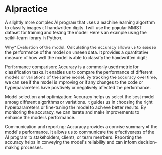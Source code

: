# AIpractice
A slightly more complex AI program that uses a machine learning algorithm to classify images of handwritten digits. I will use the popular MNIST dataset for training and testing the model. Here's an example using the scikit-learn library in Python.

Why?
Evaluation of the model: Calculating the accuracy allows us to assess the performance of the model on unseen data. It provides a quantitative measure of how well the model is able to classify the handwritten digits.

Performance comparison: Accuracy is a commonly used metric for classification tasks. It enables us to compare the performance of different models or variations of the same model. By tracking the accuracy over time, we can see if the model is improving or if any changes to the code or hyperparameters have positively or negatively affected the performance.

Model selection and optimization: Accuracy helps us select the best model among different algorithms or variations. It guides us in choosing the right hyperparameters or fine-tuning the model to achieve better results. By monitoring the accuracy, we can iterate and make improvements to enhance the model's performance.

Communication and reporting: Accuracy provides a concise summary of the model's performance. It allows us to communicate the effectiveness of the AI program to stakeholders, clients, or team members. Reporting the accuracy helps in conveying the model's reliability and can inform decision-making processes.
